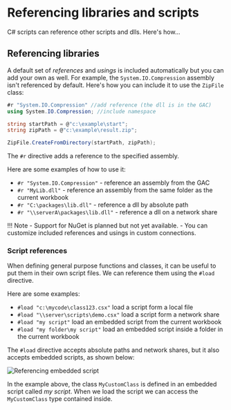 # Referencing libraries and scripts

C# scripts can reference other scripts and dlls. Here's how...

## Referencing libraries
A default set of *references* and *usings* is included automatically but you can add your own as well. For example, the `System.IO.Compression` assembly isn't referenced by default. Here's how you can include it to use the `ZipFile` class:

``` C#
#r "System.IO.Compression" //add reference (the dll is in the GAC)
using System.IO.Compression; //include namespace 

string startPath = @"c:\example\start";
string zipPath = @"c:\example\result.zip";

ZipFile.CreateFromDirectory(startPath, zipPath);
```  

The `#r` directive adds a reference to the specified assembly. 

Here are some examples of how to use it:

- `#r "System.IO.Compression"` - reference an assembly from the GAC
- `#r "MyLib.dll"` - reference an assembly from the same folder as the current workbook
- `#r "C:\packages\lib.dll"` - reference a dll by absolute path
- `#r "\\serverA\packages\lib.dll"` - reference a dll on a network share

!!! Note
	- Support for NuGet is planned but not yet available.
	- You can customize included references and usings in custom connections. 

### Script references
When defining general purpose functions and classes, it can be useful to put them in their own script files. We can reference them using the `#load` directive. 

Here are some examples:
 
- `#load "c:\mycode\class123.csx"` load a script form a local file
- `#load "\\server\scripts\demo.csx"` load a script form a network share
- `#load "my script"` load an embedded script from the current workbook
- `#load "my folder\my script"` load an embedded script inside a folder in the current workbook
 
The `#load` directive accepts absolute paths and network shares, but it also accepts embedded scripts, as shown below:

![Referencing embedded script](https://i.imgur.com/RHSRZpg.png)

In the example above, the class `MyCustomClass` is defined in an embedded script called *my script*. When we load the script we can access the `MyCustomClass` type contained inside.